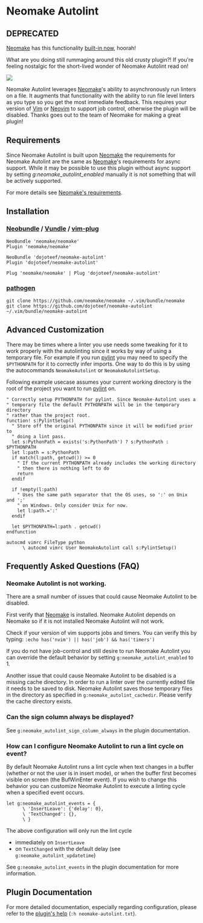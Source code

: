 # Neomake Autolint

## DEPRECATED

[Neomake] has this functionality [built-in now](https://github.com/neomake/neomake/commit/48df73ff790214bd95619c1696d2bed81c96a09b), hoorah!

What are you doing still rummaging around this old crusty plugin?! If you're
feeling nostalgic for the short-lived wonder of Neomake Autolint read on!

![](https://raw.githubusercontent.com/dojoteef/neomake-autolint/master/doc/neomake-autolint.gif)

Neomake Autolint leverages [Neomake]'s ability to asynchronously run linters on
a file. It augments that functionality with the ability to run file level
linters as you type so you get the most immediate feedback. This requires your
version of [Vim] or [Neovim] to support job control, otherwise the plugin will
be disabled. Thanks goes out to the team of Neomake for making a great plugin!

## Requirements

Since Neomake Autolint is built upon [Neomake] the requirements for Neomake
Autolint are the same as [Neomake]'s requirements for async support. While it
may be possible to use this plugin without async support by setting
*g:neomake_autolint_enabled* manually it is not something that will be actively
supported.

For more details see [Neomake's requirements](https://github.com/neomake/neomake#requirements).

## Installation

### [Neobundle] / [Vundle] / [vim-plug]

```vim
NeoBundle 'neomake/neomake'
Plugin 'neomake/neomake'

NeoBundle 'dojoteef/neomake-autolint'
Plugin 'dojoteef/neomake-autolint'

Plug 'neomake/neomake' | Plug 'dojoteef/neomake-autolint'
```

### [pathogen]

```
git clone https://github.com/neomake/neomake ~/.vim/bundle/neomake
git clone https://github.com/dojoteef/neomake-autolint ~/.vim/bundle/neomake-autolint
```

## Advanced Customization

There may be times where a linter you use needs some tweaking for it to work
properly with the autolinting since it works by way of using a temporary file.
For example if you run [pylint] you may need to specify the `$PYTHONPATH` for
it to correctly infer imports. One way to do this is by using the autocommands
`NeomakeAutolint` or `NeomakeAutolintSetup`.

Following example usecase assumes your current working directory is the root of
the project you want to run [pylint] on.

```vim
" Correctly setup PYTHONPATH for pylint. Since Neomake-Autolint uses a
" temporary file the default PYTHONPATH will be in the temporary directory
" rather than the project root.
function! s:PylintSetup()
  " Store off the original PYTHONPATH since it will be modified prior to
  " doing a lint pass.
  let s:PythonPath = exists('s:PythonPath') ? s:PythonPath : $PYTHONPATH
  let l:path = s:PythonPath
  if match(l:path, getcwd()) >= 0
    " If the current PYTHONPATH already includes the working directory
    " then there is nothing left to do
    return
  endif

  if !empty(l:path)
    " Uses the same path separator that the OS uses, so ':' on Unix and ';'
    " on Windows. Only consider Unix for now.
    let l:path.=':'
  endif

  let $PYTHONPATH=l:path . getcwd()
endfunction

autocmd vimrc FileType python
      \ autocmd vimrc User NeomakeAutolint call s:PylintSetup()
```

## Frequently Asked Questions (FAQ)

### Neomake Autolint is not working.

There are a small number of issues that could cause Neomake Autolint to be
disabled. 

First verify that [Neomake] is installed. Neomake Autolint depends on Neomake
so if it is not installed Neomake Autolint will not work.

Check if your version of vim supports jobs and timers. You can verify this by
typing: `:echo has('nvim') || has('job') && has('timers')`

If you do not have job-control and still desire to run Neomake Autolint you
can override the default behavior by setting `g:neomake_autolint_enabled` to
1.

Another issue that could cause Neomake Autolint to be disabled is a missing
cache directory. In order to run a linter over the currently edited file it
needs to be saved to disk. Neomake Autolint saves those temporary files in the
directory as specified in `g:neomake_autolint_cachedir`. Please verify the
cache directory exists.

### Can the sign column always be displayed?

See `g:neomake_autolint_sign_column_always` in the plugin documentation.

### How can I configure Neomake Autolint to run a lint cycle on <X> event?

By default Neomake Autolint runs a lint cycle when text changes in a buffer
(whether or not the user is in insert mode), or when the buffer first becomes
visible on screen (the BufWinEnter event).  If you wish to change this behavior
you can customize Neomake Autolint to execute a linting cycle when a specified
event occurs.

```vim
let g:neomake_autolint_events = {
      \ 'InsertLeave': {'delay': 0},
      \ 'TextChanged': {},
      \ }
```

The above configuration will only run the lint cycle 
 * immediately on `InsertLeave`
 * on `TextChanged` with the default delay (see `g:neomake_autolint_updatetime`)

See `g:neomake_autolint_events` in the plugin documentation for more
information.

## Plugin Documentation

For more detailed documentation, especially regarding configuration, please
refer to the [plugin's help](https://github.com/dojoteef/neomake-autolint/tree/master/doc/neomake-autolint.txt)
(`:h neomake-autolint.txt`).

[Vim]: http://vim.org/
[Neovim]: http://neovim.org/
[Neomake]: https://github.com/neomake/neomake
[Neobundle]: https://github.com/Shougo/neobundle.vim
[Vundle]: https://github.com/gmarik/Vundle.vim
[vim-plug]: https://github.com/junegunn/vim-plug
[pathogen]: https://github.com/tpope/vim-pathogen
[pylint]: https://www.pylint.org
